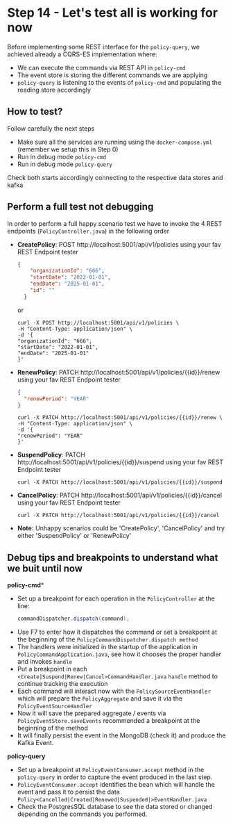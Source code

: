 # Step 14 - Let's test all is working for now
Before implementing some REST interface for the `policy-query`, we achieved already a CQRS-ES implementation where:
- We can execute the commands via REST API in `policy-cmd`
- The event store is storing the different commands we are applying
- `policy-query` is listening to the events of `policy-cmd` and populating the reading store accordingly

## How to test?
Follow carefully the next steps
- Make sure all the services are running using the `docker-compose.yml` (remember we setup this in Step 0)
- Run in debug mode `policy-cmd`
- Run in debug mode `policy-query`

Check both starts accordingly connecting to the respective data stores and kafka

## Perform a full test not debugging
In order to perform a full happy scenario test we have to invoke the 4 REST endpoints (`PolicyController.java`) in the following order
- **CreatePolicy**: POST http://localhost:5001/api/v1/policies using your fav REST Endpoint tester 
    ```json
    {
        "organizationId": "666",
        "startDate": "2022-01-01",
        "endDate": "2025-01-01",
        "id": ""
      }
    ```
    or 
    
    ```shell
    curl -X POST http://localhost:5001/api/v1/policies \
    -H "Content-Type: application/json" \
    -d '{
    "organizationId": "666",
  "startDate": "2022-01-01",
    "endDate": "2025-01-01"
    }'
    ```
- **RenewPolicy**: PATCH http://localhost:5001/api/v1/policies/{{id}}/renew using your fav REST Endpoint tester
    ```json
    {
      "renewPeriod": "YEAR"
    }
  ```
  ```shell
  curl -X PATCH http://localhost:5001/api/v1/policies/{{id}}/renew \
  -H "Content-Type: application/json" \
  -d '{
  "renewPeriod": "YEAR"
  }'
  ``` 
- **SuspendPolicy**: PATCH http://localhost:5001/api/v1/policies/{{id}}/suspend using your fav REST Endpoint tester
  ```shell
  curl -X PATCH http://localhost:5001/api/v1/policies/{{id}}/suspend 
  ```
- **CancelPolicy**: PATCH http://localhost:5001/api/v1/policies/{{id}}/cancel using your fav REST Endpoint tester
  ```shell
  curl -X PATCH http://localhost:5001/api/v1/policies/{{id}}/cancel 
  ```
- **Note:** Unhappy scenarios could be 'CreatePolicy', 'CancelPolicy' and try either 'SuspendPolicy' or 'RenewPolicy'

## Debug tips and breakpoints to understand what we buit until now
**policy-cmd***
- Set up a breakpoint for each operation in the `PolicyController` at the line:
    ```java
    commandDispatcher.dispatch(command);
    ```
- Use F7 to enter how it dispatches the command or set a breakpoint at the beginning of the `PolicyCommandDispatcher.dispatch method`
- The handlers were initialized in the startup of the application in `PolicyCommandApplication.java`, see how it chooses the proper handler and invokes `handle`
- Put a breakpoint in each `<Create|Suspend|Renew|Cancel>CommandHandler.java` `handle` method to continue tracking the execution
- Each command will interact now with the `PolicySourceEventHandler` which will prepare the `PolicyAggregate` and save it via the `PolicyEventSourceHandler`
- Now it will save the prepared aggregate / events via `PolicyEventStore.saveEvents` recommended a breakpoint at the beginning of the method
- It will finally persist the event in the MongoDB (check it) and produce the Kafka Event. 

**policy-query**
- Set up a breakpoint at `PolicyEventConsumer.accept` method in the `policy-query` in order to capture the event produced in the last step.
- `PolicyEventConsumer.accept` identifies the bean which will handle the event and pass it to persist the data `Policy<Cancelled|Created|Renewed|Suspended|>EventHandler.java` 
- Check the PostgresSQL database to see the data stored or changed depending on the commands you performed.